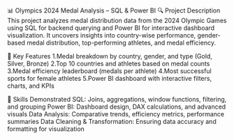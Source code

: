 📊 Olympics 2024 Medal Analysis – SQL & Power BI
🔍 Project Description
This project analyzes medal distribution data from the 2024 Olympic Games using SQL for backend querying and Power BI for interactive dashboard visualization. It uncovers insights into country-wise performance, gender-based medal distribution, top-performing athletes, and medal efficiency.

📁 Key Features
1.Medal breakdown by country, gender, and type (Gold, Silver, Bronze)
2.Top 10 countries and athletes based on medal counts
3.Medal efficiency leaderboard (medals per athlete)
4.Most successful sports for female athletes
5.Power BI dashboard with interactive filters, charts, and KPIs

🧠 Skills Demonstrated
SQL: Joins, aggregations, window functions, filtering, and grouping
Power BI: Dashboard design, DAX calculations, and advanced visuals
Data Analysis: Comparative trends, efficiency metrics, performance summaries
Data Cleaning & Transformation: Ensuring data accuracy and formatting for visualization

